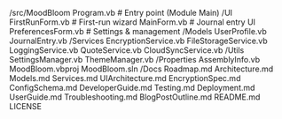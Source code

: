 ﻿/src/MoodBloom
  Program.vb                  # Entry point (Module Main)
  /UI
    FirstRunForm.vb           # First-run wizard
    MainForm.vb               # Journal entry UI
    PreferencesForm.vb        # Settings & management
  /Models
    UserProfile.vb
    JournalEntry.vb
  /Services
    EncryptionService.vb
    FileStorageService.vb
    LoggingService.vb
    QuoteService.vb
    CloudSyncService.vb
  /Utils
    SettingsManager.vb
    ThemeManager.vb
  /Properties
    AssemblyInfo.vb
MoodBloom.vbproj
MoodBloom.sln
/Docs
  Roadmap.md
  Architecture.md
  Models.md
  Services.md
  UIArchitecture.md
  EncryptionSpec.md
  ConfigSchema.md
  DeveloperGuide.md
  Testing.md
  Deployment.md
  UserGuide.md
  Troubleshooting.md
  BlogPostOutline.md
README.md
LICENSE
